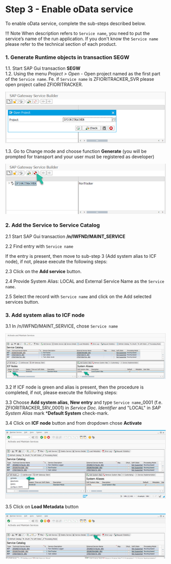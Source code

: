 # Step 3 - Enable oData service

To enable oData service, complete the sub-steps described below. 

!!! Note
    When description refers to `Service name`, you need to put the service’s name of the run application. If you don't know the `Service name` please refer to the technical section of each product.

### 1. Generate Runtime objects in transaction SEGW

1.1. Start SAP Gui transaction **SEGW**<br>
1.2. Using the menu *Project > Open* - Open project named as the first part of the `Service name`. Fe. if `Service name` is ZFIORITRACKER_SVR please open project called ZFIORITRACKER.

[![](res/segw.png)](res/segw_gen.png)

1.3. Go to Change mode and choose function **Generate** (you will be prompted for transport and your user must be registered as developer)

[![](res/segw_gen.png)](res/segw_gen.png)

### 2. Add the Service to Service Catalog

2.1 Start SAP Gui transaction **/n/IWFND/MAINT_SERVICE**

2.2 Find entry with `Service name`

If the entry is present, then move to sub-step 3 (Add system alias to ICF node), if not, please execute the following steps:

2.3 Click on the **Add service** button.

2.4 Provide System Alias: LOCAL and External Service Name as the `Service name`.

2.5 Select the record with `Service name` and click on the Add selected services button.

### 3. Add system alias to ICF node

3.1 In /n/IWFND/MAINT_SERVICE, chose `Service name`

[![](res/maint-service.png)](res/maint-service.png)

3.2 If ICF node is green and alias is present, then the procedure is completed, if not, please execute the following steps:

3.3 Choose **Add system alias**, **New entry** and type `Service name`_0001 (f.e. ZFIORITRACKER_SRV_0001) in *Service Doc. Identifier* and "LOCAL" in *SAP System Alias* mark ***Default System** check-mark.

3.4 Click on **ICF node** button and from dropdown chose **Activate**

[![](res/maint-service-icf.png)](res/maint-service-icf.png)

3.5 Click on **Load Metadata** button

[![](res/maint-service-meta.png)](res/maint-service-meta.png) 